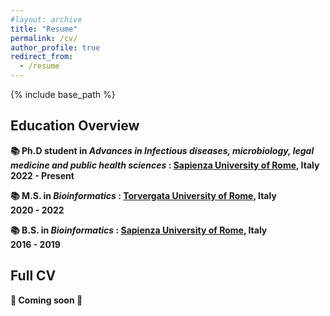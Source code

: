 ```yaml
---
#layout: archive
title: "Resume"
permalink: /cv/
author_profile: true
redirect_from:
  - /resume
---
```


{% include base_path %} 

## Education Overview

<b> 📚 Ph.D student in <i> Advances in Infectious diseases, microbiology, legal medicine and public health sciences </i> <b>
:   [Sapienza University of Rome](https://www.uniroma1.it/en/pagina-strutturale/home), Italy <br> 
2022 - Present
<!---
Third year student (38° cycle) under the supervision of Prof. [Maria Pia Conte](https://dspmi.uniroma1.it/en/node/5640). <br>
Research experience abroad (Nov. 2023 - Present) under the supervision of [Karel Břinda](https://brinda.eu/) ([Genscale](https://team.inria.fr/genscale/) team) at [INRIA Center at Rennes University](https://www.inria.fr/fr/centre-inria-universite-rennes), France.
--->

<b> 📚 M.S. in <i> Bioinformatics </i> </b>
:   [Torvergata University of Rome](https://web.uniroma2.it/en), Italy <br>
2020 - 2022
<!---
M.S. Thesis: <i> Genotypic characterization of Staphylococcus aureus strains from patients affected by atopic dermatitis </i> – A microbial genomic study conducted under the supervision of Prof. [Maria Pia Conte](https://dspmi.uniroma1.it/en/node/5640) and Dr. Massimiliano Marazzato, [Department of Public Health and Infectious Diseases](https://dspmi.uniroma1.it/en), Sapienza University.
--->

<b> 📚 B.S. in <i> Bioinformatics </i> </b>
:   [Sapienza University of Rome](https://www.uniroma1.it/en/pagina-strutturale/home), Italy <br>
2016 - 2019

<!---
B.S. Thesis: <i> Characterization of Nasal Microbiota in Children with Chronic Hypertrophy and Allergic Rhinitis </i> – A metagenomic study conducted under the supervision of Prof. [Maria Pia Conte](https://dspmi.uniroma1.it/en/node/5640) and Dr. Massimiliano Marazzato,  [Department of Public Health and Infectious Diseases](https://dspmi.uniroma1.it/en), Sapienza University. <br>

The entire B.Sc. program was taught in English.
 --->

## Full CV

🚧 Coming soon 🚧